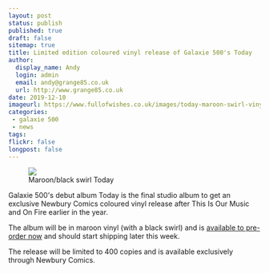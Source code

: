 ```yaml
---
layout: post
status: publish
published: true
draft: false
sitemap: true
title: Limited edition coloured vinyl release of Galaxie 500's Today
author:
  display_name: Andy
  login: admin
  email: andy@grange85.co.uk
  url: http://www.grange85.co.uk
date: 2019-12-10
imageurl: https://www.fullofwishes.co.uk/images/today-maroon-swirl-vinyl.jpg
categories:
 - galaxie 500
 - news
tags:
flickr: false
longpost: false
---
```

<div class="col-md-6 pull-right"><figure><img src="{{site.baseurl}}/images/today-maroon-swirl-vinyl.jpg" class="img-fluid" /><figcaption>Maroon/black swirl Today</figcaption></figure></div>

Galaxie 500's debut album Today is the final studio album to get an exclusive Newbury Comics coloured vinyl release after This Is Our Music and On Fire earlier in the year.

The album will be in maroon vinyl (with a black swirl) and is [available to pre-order now](https://www.newburycomics.com/products/galaxie_500-today_exclusive_lp?variant=31552273940585) and should start shipping later this week.

The release will be limited to 400 copies and is available exclusively through Newbury Comics.

